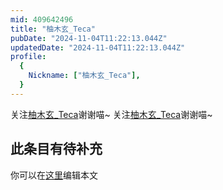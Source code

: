 ```yaml
---
mid: 409642496
title: "柚木玄_Teca"
pubDate: "2024-11-04T11:22:13.044Z"
updatedDate: "2024-11-04T11:22:13.044Z"
profile:
  {
    Nickname: ["柚木玄_Teca"],
  }
---
```


关注[柚木玄_Teca](https://space.bilibili.com/409642496)谢谢喵~ 关注[柚木玄_Teca](https://space.bilibili.com/409642496)谢谢喵~

## 此条目有待补充
你可以在[这里](https://github.com/Yuhanawa/VTuber.ICU/edit/master/src/content/v/柚木玄_Teca/index.md)编辑本文
